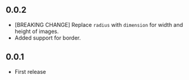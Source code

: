## 0.0.2
- [BREAKING CHANGE] Replace `radius` with `dimension` for width and height of images.
- Added support for border.

## 0.0.1

- First release
